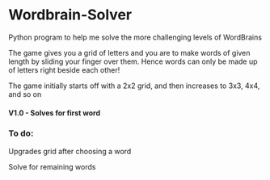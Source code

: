# Wordbrain-Solver

Python program to help me solve the more challenging levels of WordBrains

The game gives you a grid of letters and you are to make words of given length by sliding your finger over them. Hence words can only be made up of letters right beside each other!

The game initially starts off with a 2x2 grid, and then increases to 3x3, 4x4, and so on

#### V1.0 - Solves for first word

### To do: 
Upgrades grid after choosing a word

Solve for remaining words
